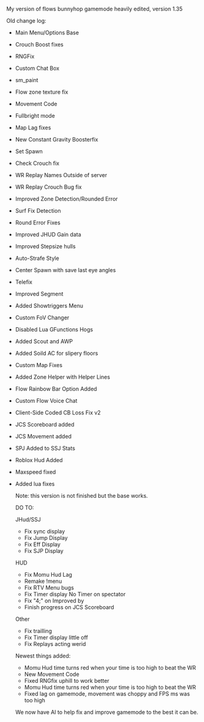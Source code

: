My version of flows bunnyhop gamemode heavily edited, version 1.35

Old change log:
- Main Menu/Options Base
- Crouch Boost fixes
- RNGFix
- Custom Chat Box
- sm_paint
- Flow zone texture fix
- Movement Code
- Fullbright mode
- Map Lag fixes
- New Constant Gravity Boosterfix
- Set Spawn
- Check Crouch fix
- WR Replay Names Outside of server
- WR Replay Crouch Bug fix
- Improved Zone Detection/Rounded Error
- Surf Fix Detection
- Round Error Fixes
- Improved JHUD Gain data
- Improved Stepsize hulls
- Auto-Strafe Style
- Center Spawn with save last eye angles
- Telefix
- Improved Segment
- Added Showtriggers Menu
- Custom FoV Changer
- Disabled Lua GFunctions Hogs
- Added Scout and AWP
- Added Soild AC for slipery floors
- Custom Map Fixes
- Added Zone Helper with Helper Lines
- Flow Rainbow Bar Option Added
- Custom Flow Voice Chat
- Client-Side Coded CB Loss Fix v2
- JCS Scoreboard added
- JCS Movement added
- SPJ Added to SSJ Stats
- Roblox Hud Added
- Maxspeed fixed
- Added lua fixes
  
  Note: this version is not finished but the base works.

  DO TO:

  JHud/SSJ
  - Fix sync display
  - Fix Jump Display
  - Fix Eff Display
  - Fix SJP Display
  
  HUD
  - Fix Momu Hud Lag
  - Remake !menu
  - Fix RTV Menu bugs
  - Fix Timer display No Timer on spectator
  - Fix "4;" on Improved by
  - Finish progress on JCS Scoreboard
   
   Other
   - Fix trailling
   - Fix Timer display little off
   - Fix Replays acting werid
  
  Newest things added:

  - Momu Hud time turns red when your time is too high to beat the WR
  - New Movement Code
  - Fixed RNGfix uphill to work better
  - Momu Hud time turns red when your time is too high to beat the WR
  - Fixed lag on gamemode, movement was choppy and FPS ms was too high

  We now have AI to help fix and improve gamemode to the best it can be.
